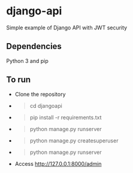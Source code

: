 # django-api

Simple example of Django API with JWT security

## Dependencies
Python 3 and pip

## To run

- Clone the repository
- > cd djangoapi
- > pip install -r requirements.txt
- > python manage.py runserver
- > python manage.py createsuperuser
- > python manage.py runserver
- Access http://127.0.0.1:8000/admin
